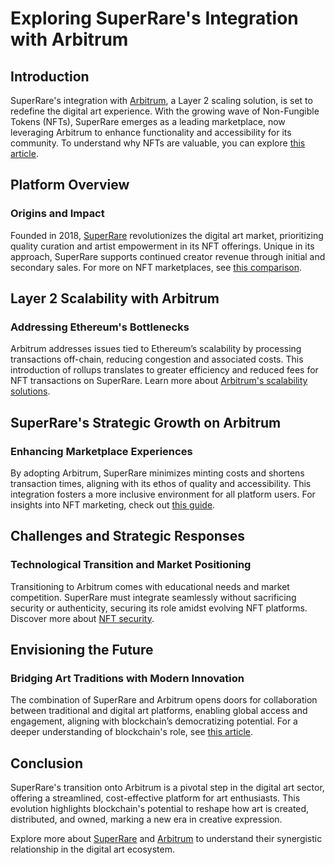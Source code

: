 # Exploring SuperRare's Integration with Arbitrum

## Introduction

SuperRare's integration with [Arbitrum](https://arbitrum.io), a Layer 2 scaling solution, is set to redefine the digital art experience. With the growing wave of Non-Fungible Tokens (NFTs), SuperRare emerges as a leading marketplace, now leveraging Arbitrum to enhance functionality and accessibility for its community. To understand why NFTs are valuable, you can explore [this article](https://www.license-token.com/wiki/why-are-nf-ts-valuable).

## Platform Overview

### Origins and Impact

Founded in 2018, [SuperRare](https://www.superrare.com) revolutionizes the digital art market, prioritizing quality curation and artist empowerment in its NFT offerings. Unique in its approach, SuperRare supports continued creator revenue through initial and secondary sales. For more on NFT marketplaces, see [this comparison](https://www.license-token.com/wiki/nft-marketplaces-comparison).

## Layer 2 Scalability with Arbitrum

### Addressing Ethereum's Bottlenecks

Arbitrum addresses issues tied to Ethereum’s scalability by processing transactions off-chain, reducing congestion and associated costs. This introduction of rollups translates to greater efficiency and reduced fees for NFT transactions on SuperRare. Learn more about [Arbitrum's scalability solutions](https://www.license-token.com/wiki/arbitrum-scalability-issues).

## SuperRare's Strategic Growth on Arbitrum

### Enhancing Marketplace Experiences

By adopting Arbitrum, SuperRare minimizes minting costs and shortens transaction times, aligning with its ethos of quality and accessibility. This integration fosters a more inclusive environment for all platform users. For insights into NFT marketing, check out [this guide](https://www.license-token.com/wiki/what-is-nft-marketing).

## Challenges and Strategic Responses

### Technological Transition and Market Positioning

Transitioning to Arbitrum comes with educational needs and market competition. SuperRare must integrate seamlessly without sacrificing security or authenticity, securing its role amidst evolving NFT platforms. Discover more about [NFT security](https://www.license-token.com/wiki/nft-security).

## Envisioning the Future

### Bridging Art Traditions with Modern Innovation

The combination of SuperRare and Arbitrum opens doors for collaboration between traditional and digital art platforms, enabling global access and engagement, aligning with blockchain’s democratizing potential. For a deeper understanding of blockchain's role, see [this article](https://www.license-token.com/wiki/what-is-blockchain).

## Conclusion

SuperRare's transition onto Arbitrum is a pivotal step in the digital art sector, offering a streamlined, cost-effective platform for art enthusiasts. This evolution highlights blockchain's potential to reshape how art is created, distributed, and owned, marking a new era in creative expression.

Explore more about [SuperRare](https://www.superrare.com) and [Arbitrum](https://arbitrum.io) to understand their synergistic relationship in the digital art ecosystem.